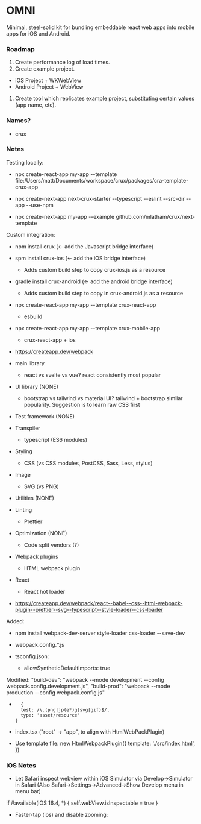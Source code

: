 # OMNI
Minimal, steel-solid kit for bundling embeddable react web apps into mobile apps for iOS and Android.

### Roadmap
1. Create performance log of load times.
1. Create example project.
- iOS Project + WKWebView
- Android Project + WebView
1. Create tool which replicates example project, substituting certain values (app name, etc).

### Names?
- crux

### Notes
Testing locally:
- npx create-react-app my-app --template file:/Users/matt/Documents/workspace/crux/packages/cra-template-crux-app
- npx create-next-app next-crux-starter --typescript --eslint --src-dir --app --use-npm 

- npx create-next-app my-app --example github.com/mlatham/crux/next-template

Custom integration:
- npm install crux (<- add the Javascript bridge interface)
- spm install crux-ios (<- add the iOS bridge interface)
    - Adds custom build step to copy crux-ios.js as a resource
- gradle install crux-android (<- add the android bridge interface)
    - Adds custom build step to copy in crux-android.js as a resource

- npx create-react-app my-app --template crux-react-app
    - esbuild 
- npx create-react-app my-app --template crux-mobile-app
    - crux-react-app + ios 

- https://createapp.dev/webpack
- main library
    - react vs svelte vs vue? react consistently most popular
- UI library (NONE)
    - bootstrap vs tailwind vs material UI? tailwind + bootstrap similar popularity. Suggestion is to learn raw CSS first
- Test framework (NONE)
- Transpiler
    - typescript (ES6 modules)
- Styling
    - CSS (vs CSS modules, PostCSS, Sass, Less, stylus)
- Image
    - SVG (vs PNG)
- Utilities (NONE)
- Linting
    - Prettier
- Optimization (NONE)
    - Code split vendors (?)
- Webpack plugins
    - HTML webpack plugin
- React
    - React hot loader

- https://createapp.dev/webpack/react--babel--css--html-webpack-plugin--prettier--svg--typescript--style-loader--css-loader

Added:
- npm install webpack-dev-server style-loader css-loader --save-dev
- webpack.config.*.js

- tsconfig.json:
    - allowSyntheticDefaultImports: true

Modified:
    "build-dev": "webpack --mode development --config webpack.config.development.js",
    "build-prod": "webpack --mode production --config webpack.config.js"

-       {
        test: /\.(png|jp(e*)g|svg|gif)$/,
        type: 'asset/resource'
      }
- index.tsx ("root" -> "app", to align with HtmlWebPackPlugin)

- Use template file:
    new HtmlWebpackPlugin({
      template: './src/index.html',
    })

### iOS Notes
- Let Safari inspect webview within iOS Simulator via Develop->Simulator in Safari (Also Safari->Settings->Advanced->Show Develop menu in menu bar)

if #available(iOS 16.4, *) {
    self.webView.isInspectable = true
}

- Faster-tap (ios) and disable zooming:
<meta name="viewport" content="width=device-width, user-scalable=no">

